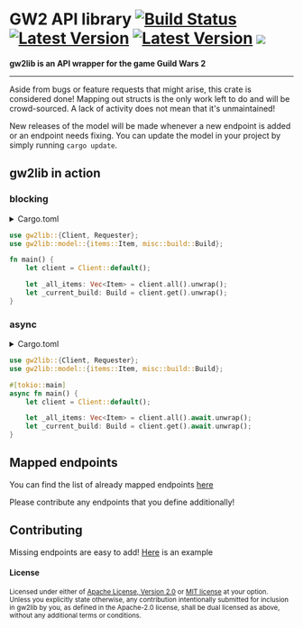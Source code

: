# GW2 API library [![Build Status](https://img.shields.io/github/actions/workflow/status/greaka/gw2lib/integration_test.yml?branch=master)](https://github.com/greaka/gw2lib/actions/workflows/integration_test.yml) [![Latest Version](https://img.shields.io/crates/v/gw2lib.svg?label=gw2lib)](https://crates.io/crates/gw2lib) [![Latest Version](https://img.shields.io/crates/v/gw2lib-model.svg?label=model)](https://crates.io/crates/gw2lib-model) [![](https://img.shields.io/static/v1?label=Get%20Help&message=on%20Discord&style=flat&color=5865f2&labelColor=555&logo=discord&logoColor=fff)](https://discord.gg/bF7Mg38yrx)

**gw2lib is an API wrapper for the game Guild Wars 2**

---

Aside from bugs or feature requests that might arise, this crate is considered done!
Mapping out structs is the only work left to do and will be crowd-sourced.
A lack of activity does not mean that it's unmaintained!

New releases of the model will be made whenever a new endpoint is added or an endpoint needs fixing.
You can update the model in your project by simply running `cargo update`.

## gw2lib in action

### blocking

<details>
<summary>Cargo.toml</summary>

```toml
[dependencies.gw2lib]
version = "1.0.0"
features = ["blocking"]
```
</details>

```rust
use gw2lib::{Client, Requester};
use gw2lib::model::{items::Item, misc::build::Build};

fn main() {
    let client = Client::default();

    let _all_items: Vec<Item> = client.all().unwrap();
    let _current_build: Build = client.get().unwrap();
}
```

### async

<details>
<summary>Cargo.toml</summary>

```toml
[dependencies.gw2lib]
version = "1.0.0"
```
</details>

```rust
use gw2lib::{Client, Requester};
use gw2lib::model::{items::Item, misc::build::Build};

#[tokio::main]
async fn main() {
    let client = Client::default();

    let _all_items: Vec<Item> = client.all().await.unwrap();
    let _current_build: Build = client.get().await.unwrap();
}
```

## Mapped endpoints

You can find the list of already mapped endpoints [here](https://github.com/greaka/gw2lib/blob/master/model/README.md)

Please contribute any endpoints that you define additionally!

## Contributing

Missing endpoints are easy to add! [Here](https://github.com/greaka/gw2lib/commit/bcb0bd3e99f135f54fb01d088714ce8471a56d86) is an example

#### License

<sup>
Licensed under either of <a href="LICENSE-APACHE">Apache License, Version
2.0</a> or <a href="LICENSE-MIT">MIT license</a> at your option.
</sup>

<br>

<sub>
Unless you explicitly state otherwise, any contribution intentionally submitted
for inclusion in gw2lib by you, as defined in the Apache-2.0 license, shall be
dual licensed as above, without any additional terms or conditions.
</sub>
